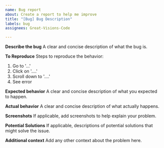 ```yaml
---
name: Bug report
about: Create a report to help me improve
title: "[Bug] Bug Description"
labels: bug
assignees: Great-Visions-Code

---
```


**Describe the bug**
A clear and concise description of what the bug is.

**To Reproduce**
Steps to reproduce the behavior:
1. Go to '...'
2. Click on '....'
3. Scroll down to '....'
4. See error

**Expected behavior**
A clear and concise description of what you expected to happen.

**Actual behavior**
A clear and concise description of what actually happens.

**Screenshots**
If applicable, add screenshots to help explain your problem.

**Potential Solutions**
If applicable, descriptions of potential solutions that might solve the issue.

**Additional context**
Add any other context about the problem here.
